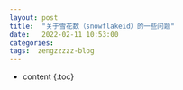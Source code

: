```yaml
---
layout: post
title:  "关于雪花数（snowflakeid）的一些问题"
date:   2022-02-11 10:53:00
categories: 
tags:  zengzzzzz-blog
---
```


* content
{:toc}

  
&nbsp;
